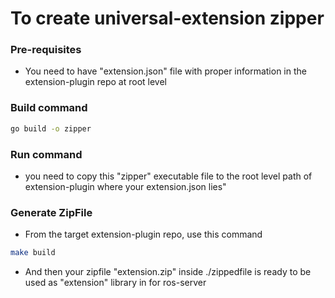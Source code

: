 # To create universal-extension zipper

### Pre-requisites

- You need to have "extension.json" file with proper information in the extension-plugin repo at root level

### Build command

```bash
go build -o zipper
```

### Run command

- you need to copy this "zipper" executable file to the root level path of extension-plugin where your extension.json lies"

### Generate ZipFile 

- From the target extension-plugin repo, use this command

```bash
make build
```

- And then your zipfile "extension.zip" inside ./zippedfile is ready to be used as "extension" library in for ros-server